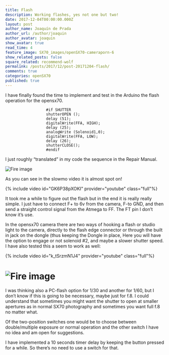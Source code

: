 ```yaml
---
title: Flash
description: Working flashes, yes not one but two!
date: 2017-12-04T00:00:00.000Z
layout: post
author_name: Joaquín de Prada
author_url: /author/joaquin
author_avatar: joaquin
show_avatar: true
read_time: 4
feature_image: SX70_images/openSX70-cameraporn-6
show_related_posts: false
square_related: recommend-wolf
permalink: /posts/2017/12/post-20171204-flash/
comments: true
categories: openSX70
published: true
---
```


I have finally found the time to implement and test in the Arduino the flash operation for the opensx70. 

~~~~
                  #if SHUTTER
                  shutterOPEN (); 
                  delay (51);
                  digitalWrite(FFA, HIGH);
                  delay (25);
                  analogWrite (Solenoid1,0);
                  digitalWrite(FFA, LOW);
                  delay (26);
                  shutterCLOSE();
                  #endif
 ~~~~

I just roughly “translated” in my code the sequence in the Repair Manual. 

![Fire image]({{site.url}}/{{site.baseurl}}img/201712/20171204-flash-1.png)

As you can see in the slowmo video it is almost spot on!

{% include video id="GK6P38pXOKI" provider="youtube" class="full"%}

It took me a while to figure out the flash but in the end it is really really simple. I just have to connect F+ to 6v from the camera, F-to GND, and then send a straight control signal from the Atmega to FF. The FT pin I don’t know it’s use.

In the opensx70 camera there are two ways of hooking a flash or studio light to the camera, directly to the flash edge connector or through the built in jack on the dongle (thus keeping the Dongle in place,  Here you will have the option to engage or not solenoid #2, and maybe a slower shutter speed. I have also tested this a seem to work as well:

{% include video id="k_tSrzmN1J4" provider="youtube" class="full"%}


# ![Fire image]({{site.url}}/{{site.baseurl}}img/201712/20171204-flash-1.jpg)

I was thinking also a PC-flash option for 1/30 and another for 1/60, but I don’t know if this is going to be necessary, maybe just for f.8. I could understand that sometimes you might want the shutter to open at smaller apertures as in normal SX70 photography and sometimes you want full f.8 no matter what.

Of the two-position switches one would be to choose between double/multiple exposure or normal operation and the other switch I have no idea and am open for suggestions.

I have implemented a 10 seconds timer delay by keeping the button pressed for a while. So there’s no need to use a switch for that.
